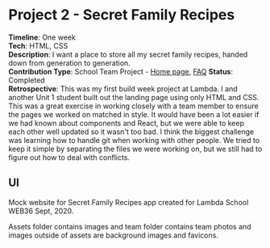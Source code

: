 # Project 2 - Secret Family Recipes  
**Timeline**: One week  
**Tech**: HTML, CSS  
**Description**: I want a place to store all my secret family recipes, handed down from generation to generation.  
**Contribution Type**: School Team Project - [Home page](https://github.com/RococoCoding/Secret-Family-Recipes/blob/main/index.html), [FAQ](https://github.com/RococoCoding/Secret-Family-Recipes/blob/main/faq.html)
**Status**: Completed  
**Retrospective**: This was my first build week project at Lambda. I and another Unit 1 student built out the landing page using only HTML and CSS. This was a great exercise in working closely with a team member to ensure the pages we worked on matched in style. It would have been a lot easier if we had known about components and React, but we were able to keep each other well updated so it wasn't too bad. I think the biggest challenge was learning how to handle git when working with other people. We tried to keep it simple by separating the files we were working on, but we still had to figure out how to deal with conflicts.  
## UI

Mock website for Secret Family Recipes app created for Lambda School WEB36 Sept, 2020.

Assets folder contains images and team folder contains team photos and images outside of assets are background images and favicons.
